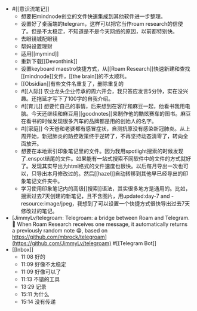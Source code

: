 - #[[意识流笔记]]
    - 想要把mindnode创立的文件快速集成到其他软件进一步整理。
    - 设置好了桌面端的telegram，这样可以把它当作roam research的信使了。但是不太稳定，不知道是不是今天网络的原因，以前都特别快。
    - 去眼镜城配眼镜
    - 帮妈设置理财
    - 适用[[mymind]]
    - 重新下载[[Devonthink]]
    - 设置keyboard maestro快捷方式，从[[Roam Research]]快速新建和查找[[mindnode]]文件，[[the brain]]的不太顺利。
    - [[Obsidian]]有些文件名重复了，删除重复的
    - #[[人际]] 农业龙头企业传承的周六开会，我只答应发言5分钟，实在没兴趣。还拖延才写下了100字的自我介绍。
    - #[[育儿]] 想要忙自己的事情，后来想到在客厅和麻豆一起，他看书我用电脑。今天还继续和麻豆用[[goodnotes]]来制作他的酷炫赛车的图书。麻豆在看书的时候发现很多汽车的品牌都是用的创始人的名字。
    - #[[家庭]] 今天爸和老婆都有感冒症状，自测抗原没有感染新冠肺炎。从上周开始，新冠肺炎的防控政策终于逆转了，不再坚持动态清零了，转向全面放开。
    - 想要在本地索引印象笔记里的文件。因为我用spotlight搜索的时候发现了.enspot结尾的文件。如果能有一站式搜索不同软件中的文件的方式就好了。发现其实导出为html格式的文件速度也很快。以后每月导出一次也可以，只导出本月修改过的。然后[[hazel]]自动转移到其他早已经导出的印象笔记文件夹中。
    - 学习使用印象笔记内的高级[[搜索]]语法，其实很多地方是通用的。比如，搜索过去7天创建的新笔记，且不含图片，用updated:day-7 and -resource:image/jpeg，我想到了可以设置一个快捷方式很快导出过去7天修改过的笔记。
- [JimmyLv/telegroam: Telegroam: a bridge between Roam and Telegram. 🤩 When Roam Research receives one message, it automatically returns a previously random note 😁, based on https://github.com/mbrock/telegroam](https://github.com/JimmyLv/telegroam) 
#[[Telegram Bot]]
- [[Inbox]]
    - 11:08 好的
    - 11:09 好像不太稳定
    - 11:09 好像可以了
    - 11:13 不错的工具
    - 13:29 记录
    - 15:11 为什么
    - 15:14 没有传递
